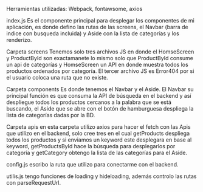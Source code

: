 Herramientas utilizadas:
Webpack, fontawsome, axios

index.js
Es el componente principal para desplegar los componentes de mi aplicación, es donde defino las rutas de las screens, el Navbar (barra de indice con busqueda incluida) y Aside con la lista de categorías y los renderizo.

Carpeta screens
Tenemos solo tres archivos JS en donde el HomseScreen y ProductById son exactamanete lo mismo solo que ProductById consume un api de categorías y HomseScreen un API en donde muestra todos los productos ordenados por categoría. El tercer archivo JS es Error404 por si el usuario coloca una ruta que no existe.

Carpeta components
Es donde tenemos el Navbar y el Aside. El Navbar su principal función es que consuma la API de búsqueda en el backend y así despliegue todos los productos cercanos a la palabra que se está buscando, el Aside que se abre con el botón de hamburguesa despliega la lista de categorías dadas por la BD.

Carpeta apis
en esta carpeta utilizo axios para hacer el fetch con las Apis que utilizo en el backend, solo cree tres en el cual getProducts despliega todos los productos y si enviamos un keyword este desplegara en base al keyword, getProductsById hace la búsqueda para desplegarlos por categoría y getCategory obtengo la lista de las categorías para el Aside.

config.js escribo la ruta que utilizo para conectarme con el backend.

utilis.js tengo funciones de loading y hideloading, además controlo las rutas con parseRequestUrl.
